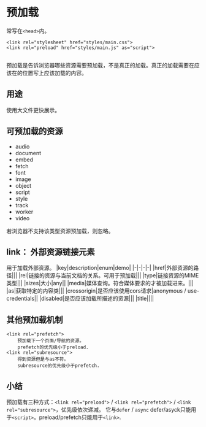 # 预加载
常写在`<head>`内。
```
<link rel="stylesheet" href="styles/main.css">
<link rel="preload" href="styles/main.js" as="script">


```
预加载是告诉浏览器哪些资源需要预加载，不是真正的加载。真正的加载需要在应该在的位置写上应该加载的内容。

## 用途

使用大文件更快展示。

## 可预加载的资源

- audio
- document
- embed
- fetch
- font
- image
- object
- script
- style
- track
- worker
- video

若浏览器不支持该类型资源预加载，则忽略。

## link： 外部资源链接元素
用于加载外部资源。
|key|description|enum|demo|
|-|-|-|-|
|href|外部资源的路径|||
|rel|链接的资源与当前文档的关系。可用于预加载|||
|type|链接资源的MIME类型|||
|sizes|大小|any||
|media|媒体查询。符合媒体要求的才被加载进来。|||
|as|获取特定的内容类|||
|crossorigin|是否应该使用cors请求|anonymous / use-credentials||
|disabled|是否应该加载所描述的资源|||
|title||||

## 其他预加载机制

```
<link rel="prefetch">
	预加载下一个页面/导航的资源。
	prefetch的优先级小于preload.
<link rel="subresource">
	得到资源但是与as不符。
	subresource的优先级小于prefetch.
```

## 小结
预加载有三种方式：`<link rel="preload">` / `<link rel="prefetch">` / `<link rel="subresource">`，优先级依次递减。
它与`defer` / `async`
defer/asyck只能用于`<script>`。preload/prefetch只能用于`<link>`.
